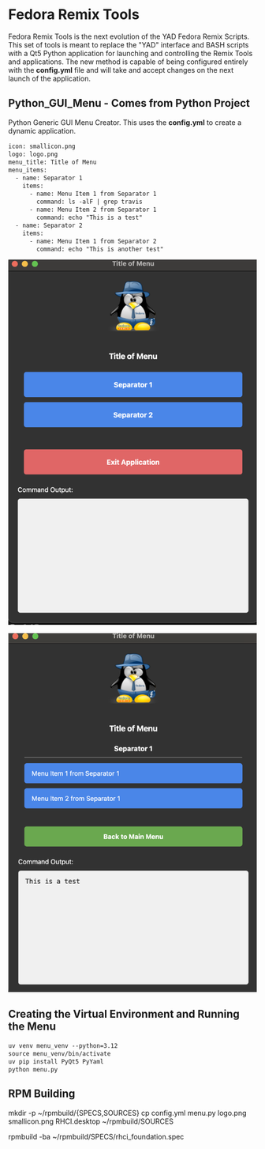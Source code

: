 # Fedora Remix Tools

Fedora Remix Tools is the next evolution of the YAD Fedora Remix Scripts. This set of tools is meant to replace the "YAD" interface and BASH scripts with a Qt5 Python application for launching and controlling the Remix Tools and applications. The new method is capable of being configured entirely with the **config.yml** file and will take and accept changes on the next launch of the application.


## Python_GUI_Menu - Comes from Python Project

Python Generic GUI Menu Creator. This uses the **config.yml** to create a dynamic application.

````
icon: smallicon.png
logo: logo.png
menu_title: Title of Menu
menu_items:
  - name: Separator 1
    items:
      - name: Menu Item 1 from Separator 1
        command: ls -alF | grep travis
      - name: Menu Item 2 from Separator 1
        command: echo "This is a test"
  - name: Separator 2
    items:
      - name: Menu Item 1 from Separator 2
        command: echo "This is another test"
````


![](20250423172157.png)

![](20250423172429.png)

## Creating the Virtual Environment and Running the Menu

````
uv venv menu_venv --python=3.12
source menu_venv/bin/activate
uv pip install PyQt5 PyYaml
python menu.py
````

## RPM Building

mkdir -p ~/rpmbuild/{SPECS,SOURCES}
cp config.yml menu.py logo.png smallicon.png RHCI.desktop ~/rpmbuild/SOURCES

rpmbuild -ba ~/rpmbuild/SPECS/rhci_foundation.spec
